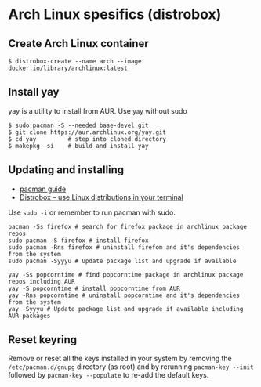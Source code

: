 # Arch Linux spesifics (distrobox)

## Create Arch Linux container 

```console
$ distrobox-create --name arch --image docker.io/library/archlinux:latest
```

## Install yay

yay is a utility to install from AUR. Use `yay` without sudo

```console
$ sudo pacman -S --needed base-devel git
$ git clone https://aur.archlinux.org/yay.git
$ cd yay         # step into cloned directory
$ makepkg -si    # build and install yay
```

## Updating and installing

- [pacman guide](https://kaosx.us/docs/pacman/)
- [Distrobox – use Linux distributions in your terminal](https://www.linuxlinks.com/distrobox-linux-distributions/)

Use `sudo -i` or remember to run pacman with sudo. 


```console
pacman -Ss firefox # search for firefox package in archlinux package repos
sudo pacman -S firefox # install firefox
sudo pacman -Rns firefox # uninstall firefom and it's dependencies from the system
sudo pacman -Syyyu # Update package list and upgrade if available

yay -Ss popcorntime # find popcorntime package in archlinux package repos including AUR
yay -S popcorntime # install popcorntime from AUR
yay -Rns popcorntime # uninstall popcorntime and it's dependencies from the system
yay -Syyyu # Update package list and upgrade if available including AUR packages
```

## Reset keyring

Remove or reset all the keys installed in your system by removing the `/etc/pacman.d/gnupg` directory (as root) and by 
rerunning `pacman-key --init` followed by `pacman-key --populate` to re-add the default keys. 

